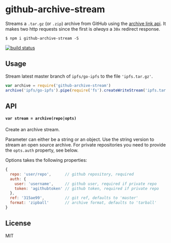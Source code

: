 # github-archive-stream

Streams a `.tar.gz` (or `.zip`) archive from GitHub using the [archive link api](https://developer.github.com/v3/repos/contents/#get-archive-link). It makes two http requests since the first is _always_ a `30x` redirect response.

```
$ npm i github-archive-stream -S
```

[![build status](http://img.shields.io/travis/ralphtheninja/github-archive-stream.svg?style=flat)](http://travis-ci.org/ralphtheninja/github-archive-stream)

## Usage

Stream latest master branch of `ipfs/go-ipfs` to the file `'ipfs.tar.gz'`.

```js
var archive = require('github-archive-stream')
archive('ipfs/go-ipfs').pipe(require('fs').createWriteStream('ipfs.tar.gz'))
```

## API

#### `var stream = archive(repo|opts)`

Create an archive stream.

Parameter can either be a string or an object. Use the string version to stream an open source archive. For private repositories you need to provide the `opts.auth` property, see below.

Options takes the following properties:

```js
{
  repo: 'user/repo',      // github repository, required
  auth: {
    user: 'username',     // github user, required if private repo
    token: 'agithubtoken' // github token, required if private repo
  },
  ref: '315ae99',         // git ref, defaults to 'master'
  format: 'zipball'       // archive format, defaults to 'tarball'
}
```

## License

MIT
